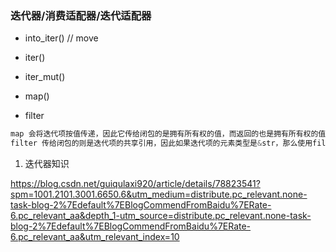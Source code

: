 ### 迭代器/消费适配器/迭代适配器

- into_iter() // move 
- iter()
- iter_mut()



- map()
- filter

```rust
map 会将迭代项按值传递，因此它传给闭包的是拥有所有权的值，而返回的也是拥有所有权的值
filter 传给闭包的则是迭代项的共享引用，因此如果迭代项的元素类型是&str，那么使用filter(|x| *x !="")时，这个x 是&&str，因此要解引用之后再对比是否等于空
```



1. 迭代器知识

https://blog.csdn.net/guiqulaxi920/article/details/78823541?spm=1001.2101.3001.6650.6&utm_medium=distribute.pc_relevant.none-task-blog-2%7Edefault%7EBlogCommendFromBaidu%7ERate-6.pc_relevant_aa&depth_1-utm_source=distribute.pc_relevant.none-task-blog-2%7Edefault%7EBlogCommendFromBaidu%7ERate-6.pc_relevant_aa&utm_relevant_index=10

